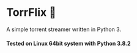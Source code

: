 # TorrFlix :movie_camera:

A simple torrent streamer written in Python 3.

#### Tested on Linux 64bit system with Python 3.8.2

<!-- ## How to use

TorrFlix uses Webtorrent-CLI as stream handler.
For that we need to setup nodejs and npm.

#### Windows users can install nodejs from [here](https://nodejs.org/en/download/).

#### Linux users just fire up the terminal and run these commands.

> sudo apt-get update

> sudo apt-get install nodejs

> sudo apt-get install npm

This should install node.js and npm on your PC

Quickly check the installed version through this command. If this gave you an error you have to figure out how to install npm on your pc. Do a quick google search for a solution.

> nodejs -v

We're all set to install webtorrent-cli now.

#### Linux users run this command.

> sudo npm install webtorrent-cli -g

#### Windows users can open Command Prompt and run these commands there. Don't forget to remove 'sudo' at the starting of the command.

Make sure you have Python3 and pip installed on your pc, if not run this:

#### Linux users do this

> sudo apt-get install python3-pip

#### Windows users head over here and [download](https://www.python.org/downloads/) Python3 64bit

Install all requirements at once using the command:

> pip3 install -r requirements.txt

TorrFlix suggests VLC for streaming. Make sure it is installed in your PC. Read install instructions [here](https://www.videolan.org/vlc/)

Let's start the script now!
Run the script using the command

> python3 play.py -->
